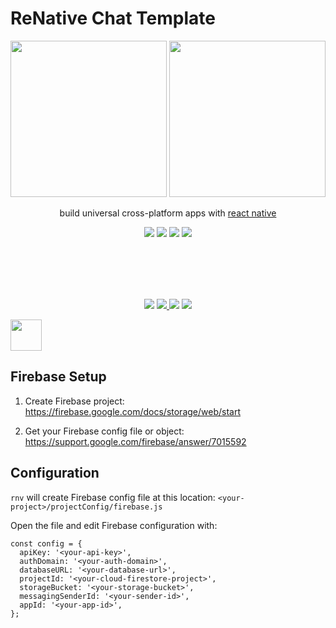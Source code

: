 # ReNative Chat Template

<p align='center'>
  <img src="https://live.staticflickr.com/65535/48060712588_fc802ab218_o.png" width="250">
  <img src="https://live.staticflickr.com/65535/48060667311_7e37269807_o.png" width="250">
  <p align='center'>build universal cross-platform apps with <a href="https://facebook.github.io/react-native/">react native</a></p>
  <p align='center'>
    <img src="https://img.shields.io/badge/Platforms_Supported-14-blue.svg" />
    <img src="https://img.shields.io/badge/React_Native-0.59.5-blue.svg" />
    <img src="https://img.shields.io/badge/React-16.8.6-blue.svg" />
    <img src="https://img.shields.io/badge/Plugins-45-red.svg" />
  </p>
</p>

   <br />
    <br />
      <br />
       <br />

<p align='center'>
    <a href="https://github.com/pavjacko/renative"><img src="https://img.shields.io/github/stars/pavjacko/renative.svg?style=social" /></a>
    <a href="https://github.com/pavjacko/renative"><img src="https://img.shields.io/github/forks/pavjacko/renative.svg?style=social" />
    <a href="https://spectrum.chat/renative"><img src="https://withspectrum.github.io/badge/badge.svg" /></a>
        </a>
    <a href="https://twitter.com/renative"><img src="https://img.shields.io/twitter/follow/renative.svg?style=social" /></a>
</p>

<img src="https://github.com/pavjacko/renative/blob/master/docs/ic_configuration.png?raw=true" width=50 height=50 />

## Firebase Setup

1. Create Firebase project: https://firebase.google.com/docs/storage/web/start

2. Get your Firebase config file or object: https://support.google.com/firebase/answer/7015592

## Configuration

`rnv` will create Firebase config file at this location: `<your-project>/projectConfig/firebase.js`

Open the file and edit Firebase configuration with:

```
const config = {
  apiKey: '<your-api-key>',
  authDomain: '<your-auth-domain>',
  databaseURL: '<your-database-url>',
  projectId: '<your-cloud-firestore-project>',
  storageBucket: '<your-storage-bucket>',
  messagingSenderId: '<your-sender-id>',
  appId: '<your-app-id>',
};

